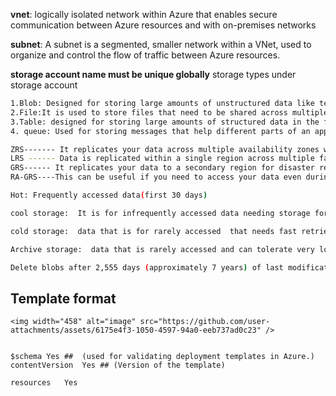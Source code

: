**vnet**: logically isolated network within Azure that enables secure communication between Azure resources and with on-premises networks


**subnet**: A subnet is a segmented, smaller network within a VNet, used to organize and control the flow of traffic between Azure resources.

**storage account name must be unique globally**
storage types under storage account 
```bash
1.Blob: Designed for storing large amounts of unstructured data like text, images, videos, and backups
2.File:It is used to store files that need to be shared across multiple systems, just like a traditional file system. It supports the SMB protocol.
3.Table: designed for storing large amounts of structured data in the form of key-value pairs.
4. queue: Used for storing messages that help different parts of an application communicate and work independently.
```
```bash
ZRS------- It replicates your data across multiple availability zones within a region.
LRS ------ Data is replicated within a single region across multiple fault domains (usually 3 copies).
GRS------ It replicates your data to a secondary region for disaster recovery, ensuring data durability in case of regional outages.
RA-GRS----This can be useful if you need to access your data even during regional outages but don't need to write to it.
```

```bash
Hot: Frequently accessed data(first 30 days)

cool storage:  It is for infrequently accessed data needing storage for at least 30 days ##(Hot to Cool Storage: Move blobs to cool after 30 days of last modification)

cold storage:  data that is for rarely accessed  that needs fast retrieval ## (For very infrequently accessed data with long-term retention ( 90 days)

Archive storage:  data that is rarely accessed and can tolerate very long access times ##(180 days )

Delete blobs after 2,555 days (approximately 7 years) of last modification
```
## Template format
```
<img width="458" alt="image" src="https://github.com/user-attachments/assets/6175e4f3-1050-4597-94a0-eeb737ad0c23" />


$schema	Yes ##  (used for validating deployment templates in Azure.) 
contentVersion	Yes ## (Version of the template)

resources	Yes
```


